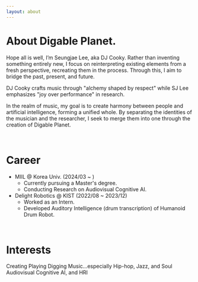 ```yaml
---
layout: about 
---
```


# About Digable Planet.
Hope all is well, I’m Seungjae Lee, aka DJ Cooky.
Rather than inventing something entirely new, I focus on reinterpreting existing elements from a fresh perspective, recreating them in the process.
Through this, I aim to bridge the past, present, and future.

DJ Cooky crafts music through "alchemy shaped by respect"
while SJ Lee emphasizes "joy over performance" in research.

In the realm of music, my goal is to create harmony between people and artificial intelligence, forming a unified whole.
By separating the identities of the musician and the researcher, I seek to merge them into one through the creation of Digable Planet.

<br/>

# Career
* MIIL @ Korea Univ. (2024/03 ~ )
  * Currently pursuing a Master's degree.
  * Conducting Research on Audiovisual Cognitive AI.
* Delight Robotics @ KIST (2022/08 ~ 2023/12)
  * Worked as an Intern.
  * Developed Auditory Intelligence (drum transcription) of Humanoid Drum Robot.
  


<br/>

# Interests
Creating Playing Digging Music...especially Hip-hop, Jazz, and Soul
Audiovisual Cognitive AI, and HRI
